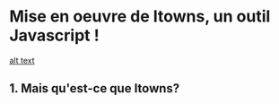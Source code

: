 # Mise en oeuvre de Itowns, un outil Javascript ! 

[alt text](/3d/media/Image1.png "Title")
## 1. Mais qu'est-ce que Itowns? 

